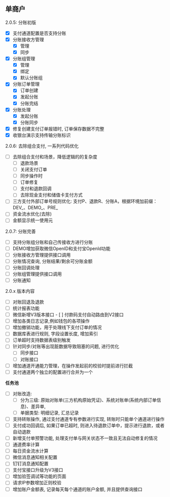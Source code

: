 ## 单商户
2.0.5: 分账初版
- [x] 支付通道配置是否支持分账
- [x] 分账接收方管理
  - [x] 管理
  - [x] 同步
- [x] 分账组管理
  - [x] 管理
  - [x] 绑定
  - [x] 默认分账组
- [x] 分账订单管理
  - [x] 订单创建
  - [x] 发起分账
  - [x] 分账完结
- [x] 分账处理
  - [x] 发起分账
  - [x] 分账同步
- [x] 修复创建支付订单报错时, 订单保存数据不完整
- [x] 收银台演示支持传输分账标识

2.0.6: 去除组合支付, 一系列代码优化
- [ ] 去除组合支付和场景，降低逻辑的的复杂度
  - [ ] 退款场景
  - [ ] 关闭支付订单
  - [ ] 同步操作时
  - [ ] 订单修复
  - [ ] 支付和退款回调
  - [ ] 去除现金支付和储值卡支付方式
- [ ] 三方支付外部订单号规则优化: 支付P、退款R、分账A，根据环境加前缀：DEV_、DEMO_、PRE_
- [ ] 资金流水优化(去除)
- [ ] 金额显示统一使用元

2.0.7: 分账完善
- [ ] 支持分账组分账和自己传接收方进行分账
- [ ] DEMO增加获取微信OpenID和支付宝OpenId功能
- [ ] 分账接收方管理提供接口调用
- [ ] 分账情况查询, 分账结果/剩余可分账金额
- [ ] 分账回调处理
- [ ] 分账组管理提供接口调用
- [ ] 分账通知

2.0.x 版本内容
- [ ] 对账回退及退款
- [ ] 统计报表功能
- [ ] 微信新增V3版本接口
      - [ ] 付款码支付自动路由到V2接口
- [ ] 增加各类日志记录,例如钱包的各项操作
- [ ] 增加撤销功能，用于处理线下支付订单的情况
- [ ] 数据库表进行规则, 字段设置长度, 增加索引
- [ ] 订单超时支持数据表级别触发
- [ ] 针对同步/对账等出现脏数据导致阻塞的问题, 进行优化
    - [ ] 同步接口
    - [ ] 对账接口
- [ ] 增加通道开通能力管理，在操作发起前的校验时提前进行拦截
- [ ] 支付通道两个独立的配置进行合并为一个
    
**任务池**
- [ ] 对账改造: 
  - [ ] 分为三级: 原始对账单(三方机构原始凭证)、系统对账单(系统内部订单信息)、差异单,
  - [ ] 单据类型: 明细记录, 汇总记录
- [ ] 支持转账操作, 通过支付通道专有参数进行实现, 转账时只能单个通道进行操作
- [ ] 支付成功回调后, 如果订单已超时, 则进入待退款订单中，提示进行退款，或者自动退款
- [ ] 新增支付单预警功能, 处理支付单与网关状态不一致且无法自动修复的情况
- [ ] 通道费率计算
- [ ] 每日资金流水计算
- [ ] 微信消息通知相关配置
- [ ] 钉钉消息通知配置
- [ ] 支付宝接口升级为V3接口
- [ ] 增加验签调试等功能的页面
- [ ] 请求IP参数增加正则校验
- [ ] 增加账户金额表, 记录每天每个通道的账户金额, 并且提供查询接口

